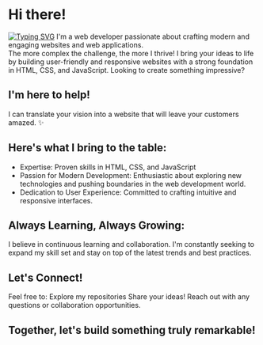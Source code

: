 # Hi there!
[![Typing SVG](https://readme-typing-svg.demolab.com?font=Roboto&weight=900&size=36&pause=1000&color=36B4F7&vCenter=true&random=false&width=435&lines=Full+Stack+Developer;UI%2FUX+Designer;Coffee+Enthusiast)](https://git.io/typing-svg)
I'm a web developer passionate about crafting modern and engaging websites and web applications.  
The more complex the challenge, the more I thrive!
I bring your ideas to life by building user-friendly and responsive websites with a strong foundation in HTML, CSS, and JavaScript.
Looking to create something impressive? 

## I'm here to help!
I can translate your vision into a website that will leave your customers amazed. ✨

## Here's what I bring to the table:
- Expertise: Proven skills in HTML, CSS, and JavaScript
- Passion for Modern Development: Enthusiastic about exploring new technologies and pushing boundaries in the web development world.
- Dedication to User Experience: Committed to crafting intuitive and responsive interfaces.

## Always Learning, Always Growing:
I believe in continuous learning and collaboration. I'm constantly seeking to expand my skill set and stay on top of the latest trends and best practices.

## Let's Connect!

Feel free to:
Explore my repositories
Share your ideas!
Reach out with any questions or collaboration opportunities.

## Together, let's build something truly remarkable!
